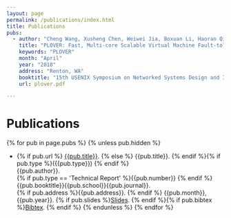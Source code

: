 ```yaml
---
layout: page
permalink: /publications/index.html
title: Publications
pubs:
  - author: "Cheng Wang, Xusheng Chen, Weiwei Jia, Boxuan Li, Haoran Qiu, Shixiong Zhao, and Heming Cui"
    title: "PLOVER: Fast, Multi-core Scalable Virtual Machine Fault-tolerance"
    keywords: "PLOVER"
    month: "April"
    year: "2018"
    address: "Renton, WA"
    booktitle: "15th USENIX Symposium on Networked Systems Design and Implementation (NSDI'18)"
    url: plover.pdf

---
```


# Publications

{% for pub in page.pubs %}
{% unless pub.hidden %}
  - {% if pub.url %} [{{pub.title}}]({{pub.url}}).
    {% else %} {{pub.title}}.
    {% endif %}{% if pub.type %}({{pub.type}})
    {% endif %}<br>
    {{pub.author}}.<br>
    {% if pub.type == 'Technical Report' %}{{pub.number}}
    {% endif %}{{pub.booktitle}}{{pub.school}}{{pub.journal}}.<br>
    {% if pub.address %}{{pub.address}}.
    {% endif %} {{pub.month}}, {{pub.year}}. {% if pub.slides %}[Slides]({{pub.slides}}).
    {% endif %}{% if pub.bibtex %}[Bibtex]({{pub.bibtex}}).
    {% endif %}
{% endunless %}
{% endfor %}




